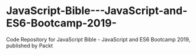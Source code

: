 # JavaScript-Bible---JavaScript-and-ES6-Bootcamp-2019-
Code Repository for JavaScript Bible - JavaScript and ES6 Bootcamp 2019, published by Packt
